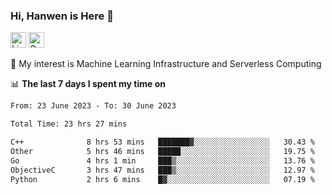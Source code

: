 ### Hi, Hanwen is Here 👋
<p>
	<a href="https://www.linkedin.com/in/liu-hanwen/"><img src="https://img.shields.io/badge/@hanwen-0A66C2?style=flat&logo=LinkedIn&logoColor=white" alt="Linkedin"  height="25px"/></a> 
	<a href="https://scholar.google.com/citations?user=HDF0su0AAAAJ"><img src="https://img.shields.io/badge/scholar-4385FE.svg?&style=plastic&logo=google-scholar&logoColor=white" alt="Google Scholar" height="25px"> </a>
</p>
🌱 My interest is Machine Learning Infrastructure and Serverless Computing

📊 **The last 7 days I spent my time on** 
<!--START_SECTION:waka-->

```txt
From: 23 June 2023 - To: 30 June 2023

Total Time: 23 hrs 27 mins

C++              8 hrs 53 mins   ███████▓░░░░░░░░░░░░░░░░░   30.43 %
Other            5 hrs 46 mins   █████░░░░░░░░░░░░░░░░░░░░   19.75 %
Go               4 hrs 1 min     ███▒░░░░░░░░░░░░░░░░░░░░░   13.76 %
ObjectiveC       3 hrs 47 mins   ███▒░░░░░░░░░░░░░░░░░░░░░   12.97 %
Python           2 hrs 6 mins    █▓░░░░░░░░░░░░░░░░░░░░░░░   07.19 %
```

<!--END_SECTION:waka-->


<!--
**david990917/david990917** is a ✨ _special_ ✨ repository because its `README.md` (this file) appears on your GitHub profile.

Here are some ideas to get you started:

- 🔭 I’m currently working on ...
- 🌱 I’m currently learning ...
- 👯 I’m looking to collaborate on ...
- 🤔 I’m looking for help with ...
- 💬 Ask me about ...
- 📫 How to reach me: ...
- 😄 Pronouns: ...
- ⚡ Fun fact: ...
-->
